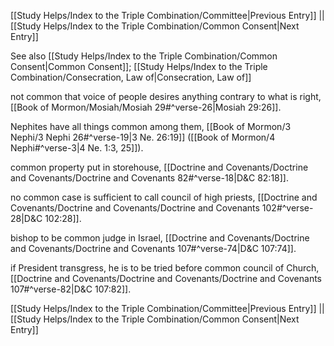 [[Study Helps/Index to the Triple Combination/Committee|Previous Entry]]  ||  [[Study Helps/Index to the Triple Combination/Common Consent|Next Entry]]

 See also [[Study Helps/Index to the Triple Combination/Common Consent|Common Consent]]; [[Study Helps/Index to the Triple Combination/Consecration, Law of|Consecration, Law of]]

 not common that voice of people desires anything contrary to what is right, [[Book of Mormon/Mosiah/Mosiah 29#^verse-26|Mosiah 29:26]].

 Nephites have all things common among them, [[Book of Mormon/3 Nephi/3 Nephi 26#^verse-19|3 Ne. 26:19]] ([[Book of Mormon/4 Nephi#^verse-3|4 Ne. 1:3, 25]]).

 common property put in storehouse, [[Doctrine and Covenants/Doctrine and Covenants/Doctrine and Covenants 82#^verse-18|D&C 82:18]].

 no common case is sufficient to call council of high priests, [[Doctrine and Covenants/Doctrine and Covenants/Doctrine and Covenants 102#^verse-28|D&C 102:28]].

 bishop to be common judge in Israel, [[Doctrine and Covenants/Doctrine and Covenants/Doctrine and Covenants 107#^verse-74|D&C 107:74]].

 if President transgress, he is to be tried before common council of Church, [[Doctrine and Covenants/Doctrine and Covenants/Doctrine and Covenants 107#^verse-82|D&C 107:82]].

[[Study Helps/Index to the Triple Combination/Committee|Previous Entry]]  ||  [[Study Helps/Index to the Triple Combination/Common Consent|Next Entry]]